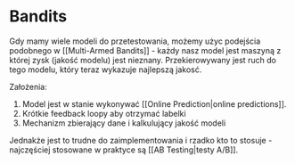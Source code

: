 # Bandits
Gdy mamy wiele modeli do przetestowania, możemy użyc podejścia podobnego w [[Multi-Armed Bandits]] -  każdy nasz model jest maszyną z której zysk (jakość modelu) jest nieznany. Przekierowywany jest ruch do tego modelu, który teraz wykazuje najlepszą jakosć.

Założenia:
1. Model jest w stanie wykonywać [[Online Prediction|online predictions]].
2. Krótkie feedback loopy aby otrzymać labelki
3. Mechanizm zbierający dane i kalkulujący jakość modeli

Jednakże jest to trudne do zaimplementowania i rzadko kto to stosuje - najczęściej stosowane w praktyce są [[AB Testing|testy A/B]].